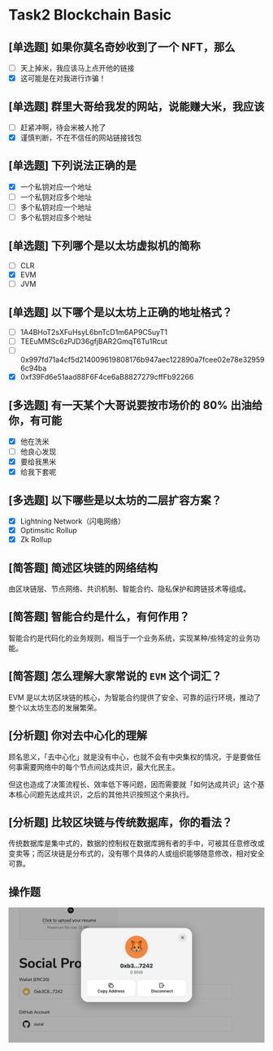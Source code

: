 # Task2 Blockchain Basic

## [单选题] 如果你莫名奇妙收到了一个 NFT，那么

- [ ] 天上掉米，我应该马上点开他的链接
- [x] 这可能是在对我进行诈骗！

## [单选题] 群里大哥给我发的网站，说能赚大米，我应该

- [ ] 赶紧冲啊，待会米被人抢了
- [x] 谨慎判断，不在不信任的网站链接钱包

## [单选题] 下列说法正确的是

- [x] 一个私钥对应一个地址
- [ ] 一个私钥对应多个地址
- [ ] 多个私钥对应一个地址
- [ ] 多个私钥对应多个地址

## [单选题] 下列哪个是以太坊虚拟机的简称

- [ ] CLR
- [x] EVM
- [ ] JVM

## [单选题] 以下哪个是以太坊上正确的地址格式？

- [ ] 1A4BHoT2sXFuHsyL6bnTcD1m6AP9C5uyT1
- [ ] TEEuMMSc6zPJD36gfjBAR2GmqT6Tu1Rcut
- [ ] 0x997fd71a4cf5d214009619808176b947aec122890a7fcee02e78e329596c94ba
- [x] 0xf39Fd6e51aad88F6F4ce6aB8827279cffFb92266

## [多选题] 有一天某个大哥说要按市场价的 80% 出油给你，有可能

- [x] 他在洗米
- [ ] 他良心发现
- [x] 要给我黒米
- [x] 给我下套呢

## [多选题] 以下哪些是以太坊的二层扩容方案？

- [x] Lightning Network（闪电网络）
- [x] Optimsitic Rollup
- [x] Zk Rollup

## [简答题] 简述区块链的网络结构

由区块链层、节点网络、共识机制、智能合约、隐私保护和跨链技术等组成。

## [简答题] 智能合约是什么，有何作用？

智能合约是代码化的业务规则，相当于一个业务系统，实现某种/些特定的业务功能。

## [简答题] 怎么理解大家常说的 `EVM` 这个词汇？

EVM 是以太坊区块链的核心，为智能合约提供了安全、可靠的运行环境，推动了整个以太坊生态的发展繁荣。

## [分析题] 你对去中心化的理解

顾名思义，「去中心化」就是没有中心，也就不会有中央集权的情况，于是要做任何事需要网络中的每个节点间达成共识，最大化民主。

但这也造成了决策流程长、效率低下等问题，因而需要就「如何达成共识」这个基本核心问题先达成共识，之后的其他共识按照这个来执行。

## [分析题] 比较区块链与传统数据库，你的看法？

传统数据库是集中式的，数据的控制权在数据库拥有者的手中，可被其任意修改或变卖等；而区块链是分布式的，没有哪个具体的人或组织能够随意修改，相对安全可靠。

## 操作题

![](bind-wallet.jpg)
